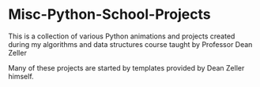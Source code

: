 # Misc-Python-School-Projects
This is a collection of various Python animations and projects created during my algorithms and data structures course taught by Professor Dean Zeller

Many of these projects are started by templates provided by Dean Zeller himself.
